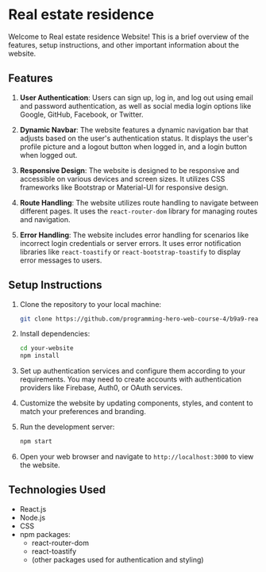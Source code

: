# Real estate residence

Welcome to Real estate residence Website! This is a brief overview of the features, setup instructions, and other important information about the website.

## Features

1. **User Authentication**: Users can sign up, log in, and log out using email and password authentication, as well as social media login options like Google, GitHub, Facebook, or Twitter.

2. **Dynamic Navbar**: The website features a dynamic navigation bar that adjusts based on the user's authentication status. It displays the user's profile picture and a logout button when logged in, and a login button when logged out.

3. **Responsive Design**: The website is designed to be responsive and accessible on various devices and screen sizes. It utilizes CSS frameworks like Bootstrap or Material-UI for responsive design.

4. **Route Handling**: The website utilizes route handling to navigate between different pages. It uses the `react-router-dom` library for managing routes and navigation.

5. **Error Handling**: The website includes error handling for scenarios like incorrect login credentials or server errors. It uses error notification libraries like `react-toastify` or `react-bootstrap-toastify` to display error messages to users.

## Setup Instructions

1. Clone the repository to your local machine:

    ```bash
    git clone https://github.com/programming-hero-web-course-4/b9a9-real-estate-Israt-js.git
    ```

2. Install dependencies:

    ```bash
    cd your-website
    npm install
    ```

3. Set up authentication services and configure them according to your requirements. You may need to create accounts with authentication providers like Firebase, Auth0, or OAuth services.

4. Customize the website by updating components, styles, and content to match your preferences and branding.

5. Run the development server:

    ```bash
    npm start
    ```

6. Open your web browser and navigate to `http://localhost:3000` to view the website.

## Technologies Used

- React.js
- Node.js
- CSS
- npm packages:
  - react-router-dom
  - react-toastify
  - (other packages used for authentication and styling)

